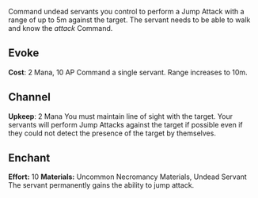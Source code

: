 Command undead servants you control to perform a Jump Attack with a range of up to 5m against the target. The servant needs to be able to walk and know the *attack* Command.
## Evoke
**Cost**: 2 Mana, 10 AP
Command a single servant. Range increases to 10m.
## Channel
**Upkeep**: 2 Mana
You must maintain line of sight with the target. 
Your servants will perform Jump Attacks against the target if possible even if they could not detect the presence of the target by themselves.
## Enchant
**Effort:** 10
**Materials:** Uncommon Necromancy Materials, Undead Servant
The servant permanently gains the ability to jump attack. 
